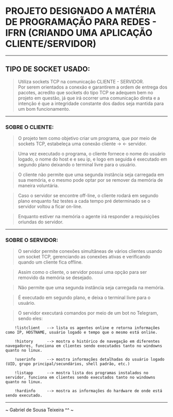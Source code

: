 # PROJETO DESIGNADO A MATÉRIA DE PROGRAMAÇÃO PARA REDES - IFRN (CRIANDO UMA APLICAÇÃO CLIENTE/SERVIDOR)

--------------------------------------------------------------------------------------------------------------------------------------------------------------------------------------------------------------
## TIPO DE SOCKET USADO:
  > Utiliza sockets TCP na comunicação CLIENTE - SERVIDOR.   
  > Por serem orientados a conexão e garantirem a ordem de entrega dos pacotes, acredito que sockets do tipo TCP se adequem bem no projeto em questão, já que irá ocorrer uma
comunicação direta e a intenção é que a integridade constante dos dados seja mantida para um bom funcionamento. 
----------------------------------------------------------------------------------------------------------------------------------------------------------------------------------------------------------------
### SOBRE O CLIENTE:
  > O projeto tem como objetivo criar um programa, que por meio de sockets TCP, estabeleça uma conexão cliente -> <- servidor.
  
  > Uma vez executado o programa, o cliente fornece o nome do usuário logado, o nome do host e e seu ip, e logo em seguida é executado em segundo plano deixando o terminal livre para o usuário.
  
  > O cliente não permite que uma segunda instância seja carregada em sua memória, e o mesmo pode optar por se remover da memória de maneira voluntária.
  
  > Caso o servidor se encontre off-line, o cliente rodará em segundo plano enquanto faz testes a cada tempo pré determinado se o servidor voltou a ficar on-line.
  
  > Enquanto estiver na memória o agente irá responder a requisições oriundas do servidor.

----------------------------------------------------------------------------------------------------------------------------------------------------------------------------------------------------------------
### SOBRE O SERVIDOR:
  > O servidor permite conexões simultâneas de vários clientes usando um socket TCP, gerenciando as conexões ativas e verificando quando um cliente fica offline.
  
  > Assim como o cliente, o servidor possui uma opção para ser removido da memória se desejado.
  
  > Não permite que uma segunda instância seja carregada na memória.
  
  > É executado em segundo plano, e deixa o terminal livre para o usuário.
  
  > O servidor executará comandos por meio de um bot no Telegram, sendo eles:
  
  		!listclient   --> lista os agentes online e retorna informações como IP, HOSTNAME, usuário logado e tempo que o mesmo está online.

  		!history      --> mostra o histórico de navegação em diferentes navegadores, funciona em clientes sendo executados tanto no windowns quanto no linux.
  
  		!userinfo     --> mostra informações detalhadas do usuário logado (UID, grupo principal/secundários, shell padrão, etc.)
  
  		!listapp      --> mostra lista dos programas instalados no servidor, funciona em clientes sendo executados tanto no windowns quanto no linux.
  
  		!hardinfo     --> mostra as informações do hardware de onde está sendo executado.

----------------------------------------------------------------------------------------------------------------------------------------------------------------------------------------------------------------

~ Gabriel de Sousa Teixeira ^^ ~
